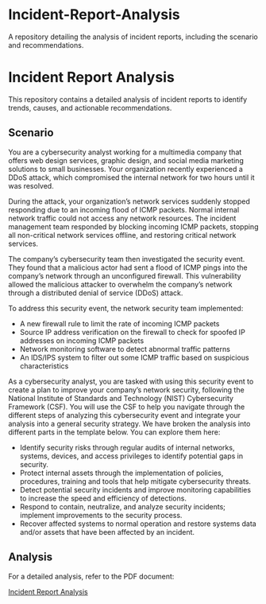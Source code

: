 # Incident-Report-Analysis
A repository detailing the analysis of incident reports, including the scenario and recommendations.
# Incident Report Analysis

This repository contains a detailed analysis of incident reports to identify trends, causes, and actionable recommendations.

## Scenario
You are a cybersecurity analyst working for a multimedia company that offers web design services, graphic design, and social media marketing solutions to small businesses. Your organization recently experienced a DDoS attack, which compromised the internal network for two hours until it was resolved.


During the attack, your organization’s network services suddenly stopped responding due to an incoming flood of ICMP packets. Normal internal network traffic could not access any network resources. The incident management team responded by blocking incoming ICMP packets, stopping all non-critical network services offline, and restoring critical network services.


The company’s cybersecurity team then investigated the security event. They found that a malicious actor had sent a flood of ICMP pings into the company’s network through an unconfigured firewall. This vulnerability allowed the malicious attacker to overwhelm the company’s network through a distributed denial of service (DDoS) attack.


To address this security event, the network security team implemented:


* A new firewall rule to limit the rate of incoming ICMP packets
* Source IP address verification on the firewall to check for spoofed IP addresses on incoming ICMP packets
* Network monitoring software to detect abnormal traffic patterns
* An IDS/IPS system to filter out some ICMP traffic based on suspicious characteristics


As a cybersecurity analyst, you are tasked with using this security event to create a plan to improve your company’s network security, following the National Institute of Standards and Technology (NIST) Cybersecurity Framework (CSF). You will use the CSF to help you navigate through the different steps of analyzing this cybersecurity event and integrate your analysis into a general security strategy. We have broken the analysis into different parts in the template below. You can explore them here:


* Identify security risks through regular audits of internal networks, systems, devices, and access privileges to identify potential gaps in security.
* Protect internal assets through the implementation of policies, procedures, training and tools that help mitigate cybersecurity threats.
* Detect potential security incidents and improve monitoring capabilities to increase the speed and efficiency of detections.
* Respond to contain, neutralize, and analyze security incidents; implement improvements to the security process.
* Recover affected systems to normal operation and restore systems data and/or assets that have been affected by an incident.

## Analysis

For a detailed analysis, refer to the PDF document:

[Incident Report Analysis](./Incident%20Report%20Analysis.pdf)
